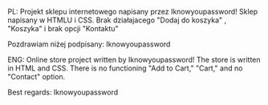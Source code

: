 PL:
Projekt sklepu internetowego napisany przez Iknowyoupassword!
Sklep napisany w HTMLU i CSS.
Brak działajacego "Dodaj do koszyka" , "Koszyka" i brak opcji "Kontaktu"

Pozdrawiam niżej podpisany:
Iknowyoupassword



ENG:
Online store project written by Iknowyoupassword!
The store is written in HTML and CSS.
There is no functioning "Add to Cart," "Cart," and no "Contact" option.

Best regards:
Iknowyoupassword
